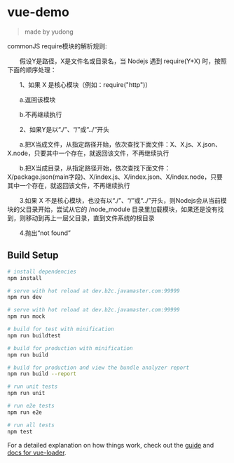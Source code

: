 # vue-demo

> made by yudong

commonJS require模块的解析规则:

　　假设Y是路径，X是文件名或目录名，当 Nodejs 遇到 require(Y+X) 时，按照下面的顺序处理：

　　1、如果 X 是核心模块（例如：require("http")）

　　a.返回该模块

　　b.不再继续执行

　　2、如果Y是以“./”、“/”或“../”开头

　　a.把X当成文件，从指定路径开始，依次查找下面文件：X、X.js、X.json、X.node，只要其中一个存在，就返回该文件，不再继续执行

　　b.把X当成目录，从指定路径开始，依次查找下面文件：X/package.json(main字段)、X/index.js、X/index.json、X/index.node，只要其中一个存在，就返回该文件，不再继续执行

　　3.如果 X 不是核心模块，也没有以“./”、“/”或“../”开头，则Nodejs会从当前模块的父目录开始，尝试从它的 /node_module 目录里加载模块，如果还是没有找到，则移动到再上一层父目录，直到文件系统的根目录

　　4.抛出“not found”

## Build Setup

``` bash
# install dependencies
npm install

# serve with hot reload at dev.b2c.javamaster.com:99999
npm run dev

# serve with hot reload at dev.b2c.javamaster.com:99999
npm run mock

# build for test with minification
npm run buildtest

# build for production with minification
npm run build

# build for production and view the bundle analyzer report
npm run build --report

# run unit tests
npm run unit

# run e2e tests
npm run e2e

# run all tests
npm test
```

For a detailed explanation on how things work, check out the [guide](http://vuejs-templates.github.io/webpack/)
and [docs for vue-loader](http://vuejs.github.io/vue-loader).
